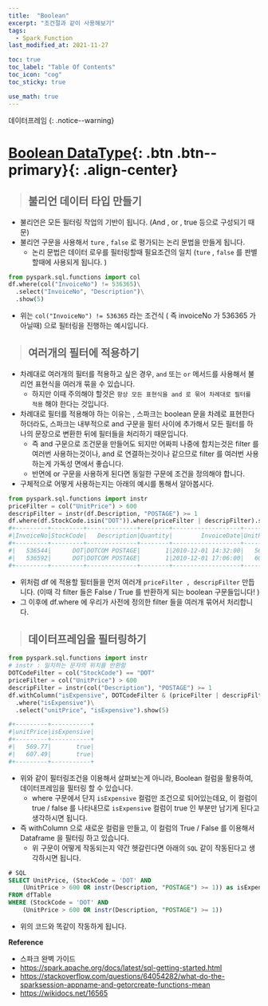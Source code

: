 ```yaml
---
title:  "Boolean"
excerpt: "조건절과 같이 사용해보기"
tags:
  - Spark_Function
last_modified_at: 2021-11-27

toc: true
toc_label: "Table Of Contents"
toc_icon: "cog"
toc_sticky: true

use_math: true
---
```


 데이터프레임
{: .notice--warning}

# [Boolean DataType](#link){: .btn .btn--primary}{: .align-center}

> ## 불리언 데이터 타입 만들기

- 불리언은 모든 필터링 작업의 기반이 됩니다. (And , or , true 등으로 구성되기 때문)
- 불리언 구문을 사용해서 `ture` , `false` 로 평가되는 논리 문법을 만들게 됩니다.
  - 논리 문법은 데이터 로우를 필터링할때 필요조건의 일치 (`ture` , `false` 를 판별할때에 사용되게 됩니다. )

```python
from pyspark.sql.functions import col
df.where(col("InvoiceNo") != 536365)\
  .select("InvoiceNo", "Description")\
  .show(5)
```

- 위는 `col("InvoiceNo") != 536365` 라는 조건식 ( 즉 invoiceNo 가 536365 가 아닐때) 으로 필터링을 진행하는 예시입니다.

> ## 여러개의 필터에 적용하기

- 차례대로 여러개의 필터를 적용하고 싶은 경우, `and` 또는 `or` 메서드를 사용해서 불리언 표현식을 여러개 묶을 수 있습니다.
  - 하지만 이때 주의해야 할것은 `항상 모든 표현식을 and 로 묶어 차례대로 필터를 적용` 해야 한다는 것입니다.
- 차례대로 필터를 적용해야 하는 이유는 , 스파크는 boolean 문을 차례로 표현한다 하더라도, 스파크는 내부적으로 and 구문을 필터 사이에 추가해서 모든 필터를 하나의 문장으로 변환한 뒤에 필터들을 처리하기 때문입니다.
  - 즉 and 구문으로 조건문을 만들어도 되지만 어짜피 나중에 합치는것은 filter 를 여러번 사용하는것이나, and 로 연결하는것이나 같으므로 filter 를 여러번 사용하는게 가독성 면에서 좋습니다.
  - 반면에 or 구문을 사용하게 된다면 동일한 구문에 조건을 정의해야 합니다.
- 구체적으로 어떻게 사용하는지는 아래의 예시를 통해서 알아봅시다.

```python
from pyspark.sql.functions import instr
priceFilter = col("UnitPrice") > 600
descripFilter = instr(df.Description, "POSTAGE") >= 1
df.where(df.StockCode.isin("DOT")).where(priceFilter | descripFilter).show()
#+---------+---------+--------------+--------+-------------------+---------+----------+--------------+
#|InvoiceNo|StockCode|   Description|Quantity|        InvoiceDate|UnitPrice|CustomerID|       Country|
#+---------+---------+--------------+--------+-------------------+---------+----------+--------------+
#|   536544|      DOT|DOTCOM POSTAGE|       1|2010-12-01 14:32:00|   569.77|      null|United Kingdom|
#|   536592|      DOT|DOTCOM POSTAGE|       1|2010-12-01 17:06:00|   607.49|      null|United Kingdom|
#+---------+---------+--------------+--------+-------------------+---------+----------+--------------+
```

- 위처럼 df 에 적용할 필터들을 먼저 여러개 `priceFilter , descripFilter` 만듭니다. (이때 각 filter 들은 False / True 를 반환하게 되는 boolean 구문들입니다! )
- 그 이후에 df.where 에 우리가 사전에 정의한 filter 들을 여러개 묶어서 처리합니다.

> ## 데이터프레임을 필터링하기

```python
from pyspark.sql.functions import instr
# instr : 일치하는 문자의 위치를 반환함
DOTCodeFilter = col("StockCode") == "DOT"
priceFilter = col("UnitPrice") > 600
descripFilter = instr(col("Description"), "POSTAGE") >= 1
df.withColumn("isExpensive", DOTCodeFilter & (priceFilter | descripFilter))\
  .where("isExpensive")\
  .select("unitPrice", "isExpensive").show(5)

#+---------+-----------+
#|unitPrice|isExpensive|
#+---------+-----------+
#|   569.77|       true|
#|   607.49|       true|
#+---------+-----------+
```

- 위와 같이 필터링조건을 이용해서 살펴보는게 아니라, Boolean 컬럼을 활용하여, 데이터프레임을 필터링 할 수 있습니다.
  - where 구문에서 단지 `isExpensive` 컬럼만 조건으로 되어있는데요, 이 컬럼이 true / false 를 나타내므로 `isExpensive` 컬럼이 true 인 부분만 남기게 된다고 생각하시면 됩니다.
- 즉 withColumn 으로 새로운 컬럼을 만들고, 이 컬럼의 True / False 를 이용해서 Dataframe 을 필터링 하고 있습니다.
  - 위 구문이 어떻게 작동되는지 약간 헷갈린다면 아래의 `SQL` 같이 작동된다고 생각하시면 됩니다.

```sql
# SQL
SELECT UnitPrice, (StockCode = 'DOT' AND
    (UnitPrice > 600 OR instr(Description, "POSTAGE") >= 1)) as isExpensive
FROM dfTable
WHERE (StockCode = 'DOT' AND
	(UnitPrice > 600 OR instr(Description, "POSTAGE") >= 1))
```

- 위의 코드와 똑같이 작동하게 됩니다.

**Reference**

- 스파크 완벽 가이드
- https://spark.apache.org/docs/latest/sql-getting-started.html
- https://stackoverflow.com/questions/64054282/what-do-the-sparksession-appname-and-getorcreate-functions-mean
- https://wikidocs.net/16565

